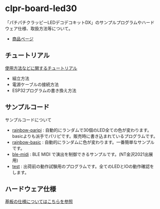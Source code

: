 # clpr-board-led30

「パチパチクラッピーLEDデコデコキットDX」のサンプルプログラムやハードウェア仕様、取扱方法等について。  

- [商品ページ](https://hq.uzukiaoba.net/products/clpr-board-and-kit/index.html)

## チュートリアル

[使用方法などに関するチュートリアル](./tutorial/README.md)  

- 組立方法
- 電源ケーブルの接続方法
- ESP32プログラムの書き換え方法


## サンプルコード
サンプルコードについて

- [rainbow-paripi](./rainbow-paripi) : 自動的にランダムで30個のLED全ての色が変わります。basicよりも派手でパリピです。販売時に書き込まれているプログラムです。
- [rainbow-basic](./rainbow-basic) : 自動的にランダムに色が変わります。一番簡単なサンプルです。
- [ble-midi](./ble-midi) : BLE MIDI で演出を制御できるサンプルです。(NT金沢2021出展用)
- [test](./test) : 出荷前の動作試験用のプログラムです。全てのLEDとIOの動作確認をします。


## ハードウェア仕様

[基板の仕様についてはこちらを参照](./hardware/specs.md)

